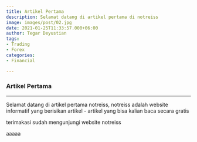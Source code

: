 ```yaml
---
title: Artikel Pertama
description: Selamat datang di artikel pertama di notreiss
image: images/post/02.jpg
date: 2021-01-25T11:33:57.000+06:00
author: Tegar Deyustian
tags:
- Trading
- Forex
categories:
- Financial

---
```

### Artikel Pertama

<hr>

Selamat datang di artikel pertama notreiss, notreiss adalah website informatif yang berisikan artikel - artikel yang bisa kalian baca secara gratis

terimakasi sudah mengunjungi website notreiss

aaaaa